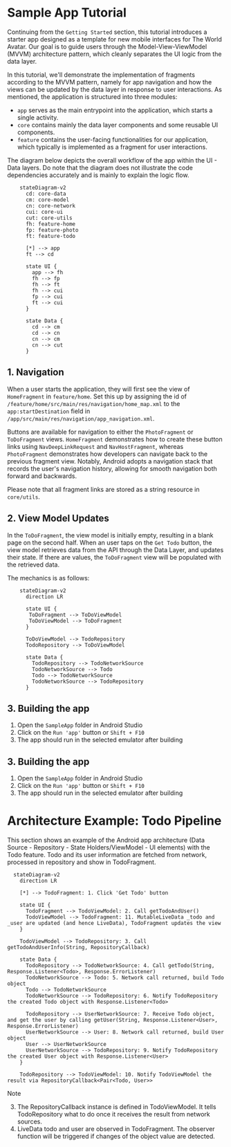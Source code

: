 # Sample App Tutorial

Continuing from the `Getting Started` section, this tutorial introduces a starter app designed as a template for new mobile interfaces for The World Avatar. Our goal is to guide users through the Model-View-ViewModel (MVVM) architecture pattern, which cleanly separates the UI logic from the data layer.

In this tutorial, we'll demonstrate the implementation of fragments according to the MVVM pattern, namely for app navigation and how the views can be updated by the data layer in response to user interactions. As mentioned, the application is structured into three modules:

- `app` serves as the main entrypoint into the application, which starts a single activity.
- `core` contains mainly the data layer components and some reusable UI components.
- `feature` contains the user-facing functionalities for our application, which typically is implemented as a fragment for user interactions.

The diagram below depicts the overall workflow of the app within the UI - Data layers. Do note that the diagram does not illustrate the code dependencies accurately and is mainly to explain the logic flow.

```mermaid
    stateDiagram-v2
      cd: core-data
      cm: core-model
      cn: core-network
      cui: core-ui
      cut: core-utils
      fh: feature-home
      fp: feature-photo
      ft: feature-todo

      [*] --> app
      ft --> cd

      state UI {
        app --> fh
        fh --> fp
        fh --> ft
        fh --> cui
        fp --> cui
        ft --> cui
      }

      state Data {
        cd --> cm
        cd --> cn
        cn --> cm
        cn --> cut
      }
```

## 1. Navigation

When a user starts the application, they will first see the view of `HomeFragment` in `feature/home`. Set this up by assigning the id of `/feature/home/src/main/res/navigation/home_map.xml` to the `app:startDestination` field in `/app/src/main/res/navigation/app_navigation.xml`.

Buttons are available for navigation to either the `PhotoFragment` or `ToDoFragment` views. `HomeFragment` demonstrates how to create these button links using `NavDeepLinkRequest` and `NavHostFragment`, whereas `PhotoFragment` demonstrates how developers can navigate back to the previous fragment view. Notably, Android adopts a navigation stack that records the user's navigation history, allowing for smooth navigation both forward and backwards.

Please note that all fragment links are stored as a string resource in `core/utils`.

## 2. View Model Updates

In the `ToDoFragment`, the view model is initially empty, resulting in a blank page on the second half. When an user taps on the `Get Todo` button, the view model retrieves data from the API through the Data Layer, and updates their state. If there are values, the `ToDoFragment` view will be populated with the retrieved data.

The mechanics is as follows:

```mermaid
    stateDiagram-v2
      direction LR

      state UI {
       ToDoFragment --> ToDoViewModel
       ToDoViewModel --> ToDoFragment
      }

      ToDoViewModel --> TodoRepository
      TodoRepository --> ToDoViewModel

      state Data {
        TodoRepository --> TodoNetworkSource
        TodoNetworkSource --> Todo
        Todo --> TodoNetworkSource
        TodoNetworkSource --> TodoRepository
      }
```

## 3. Building the app

1. Open the `SampleApp` folder in Android Studio
2. Click on the `Run 'app'` button or `Shift + F10` 
3. The app should run in the selected emulator after building

## 3. Building the app

1. Open the `SampleApp` folder in Android Studio
2. Click on the `Run 'app'` button or `Shift + F10`
3. The app should run in the selected emulator after building

# Architecture Example: Todo Pipeline
This section shows an example of the Android app architecture (Data Source - Repository - State Holders/ViewModel - UI elements) with the Todo feature. Todo and its user information are fetched from network, processed in repository and show in TodoFragment.

```mermaid
  stateDiagram-v2
    direction LR

    [*] --> TodoFragment: 1. Click 'Get Todo' button

    state UI {
      TodoFragment --> TodoViewModel: 2. Call getTodoAndUser()
      TodoViewModel --> TodoFragment: 11. MutableLiveData _todo and _user are updated (and hence LiveData), TodoFragment updates the view
    }

    TodoViewModel --> TodoRepository: 3. Call getTodoAndUserInfo(String, RepositoryCallback)

    state Data {
      TodoRepository --> TodoNetworkSource: 4. Call getTodo(String, Response.Listener<Todo>, Response.ErrorListener)
      TodoNetworkSource --> Todo: 5. Network call returned, build Todo object
      Todo --> TodoNetworkSource
      TodoNetworkSource --> TodoRepository: 6. Notify TodoRepository the created Todo object with Response.Listener<Todo>

      TodoRepository --> UserNetworkSource: 7. Receive Todo object, and get the user by calling getUser(String, Response.Listener<User>, Response.ErrorListener)
      UserNetworkSource --> User: 8. Network call returned, build User object
      User --> UserNetworkSource
      UserNetworkSource --> TodoRepository: 9. Notify TodoRepository the created User object with Response.Listener<User>
    }

    TodoRepository --> TodoViewModel: 10. Notify TodoViewModel the result via RepositoryCallback<Pair<Todo, User>>
```

Note

3. The RepositoryCallback instance is defined in TodoViewModel. It tells TodoRepository what to do once it receives the result from network sources.
11. LiveData todo and user are observed in TodoFragment. The observer function will be triggered if changes of the object value are detected.